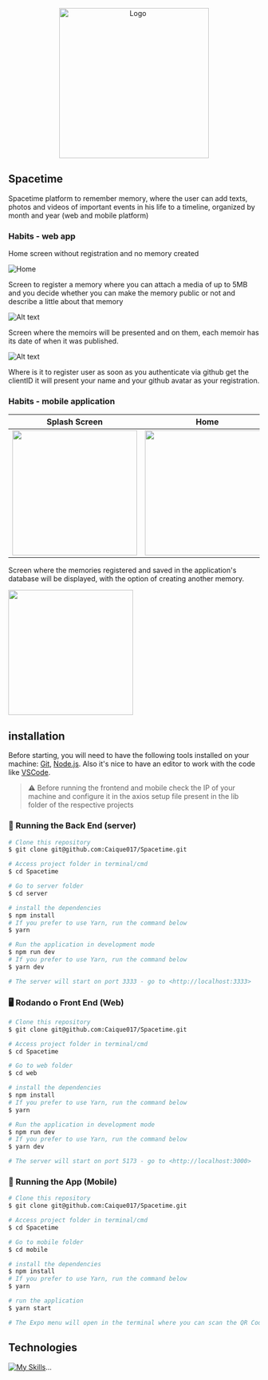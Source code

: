 <p align="center">
  <img src="./assets/logo.svg" alt="Logo" width="300"/>
</p>

## Spacetime

Spacetime platform to remember memory, where the user can add texts, photos and videos of important events in his life to a timeline, organized by month and year (web and mobile platform)

### Habits - web app

Home screen without registration and no memory created

![Home](assets/noMemories.png)

Screen to register a memory where you can attach a media of up to 5MB and you decide whether you can make the memory public or not and describe a little about that memory

![Alt text](assets/Create.png)

Screen where the memoirs will be presented and on them, each memoir has its date of when it was published.

![Alt text](assets/Memories.png)

Where is it to register user as soon as you authenticate via github get the clientID it will present your name and your github avatar as your registration.

### Habits - mobile application



|                           Splash Screen                           |                              Home                               |                       Memory screen                       |
| :---------------------------------------------------------------: | :-------------------------------------------------------------------: | :-------------------------------------------------------------: |
| <img src="./assets/Splash.png" width="250" /> | <img src="./assets/HomeMobile.png" width="250" /> | <img src="./assets/CreateMobile.png" width="250" /> |

Screen where the memories registered and saved in the application's database will be displayed, with the option of creating another memory.

<img src="./assets/MemoriesMobile.png" width="250" />

## installation

Before starting, you will need to have the following tools installed on your machine:
[Git](https://git-scm.com), [Node.js](https://nodejs.org/en/).
Also it's nice to have an editor to work with the code like [VSCode](https://code.visualstudio.com/).

> ⚠ Before running the frontend and mobile check the IP of your machine and configure it in the axios setup file present in the lib folder of the respective projects

### 🎲 Running the Back End (server)

```bash
# Clone this repository
$ git clone git@github.com:Caique017/Spacetime.git

# Access project folder in terminal/cmd
$ cd Spacetime

# Go to server folder
$ cd server

# install the dependencies
$ npm install
# If you prefer to use Yarn, run the command below
$ yarn

# Run the application in development mode
$ npm run dev
# If you prefer to use Yarn, run the command below
$ yarn dev

# The server will start on port 3333 - go to <http://localhost:3333>
```

### 🖥️ Rodando o Front End (Web)

```bash
# Clone this repository
$ git clone git@github.com:Caique017/Spacetime.git

# Access project folder in terminal/cmd
$ cd Spacetime

# Go to web folder
$ cd web

# install the dependencies
$ npm install
# If you prefer to use Yarn, run the command below
$ yarn

# Run the application in development mode
$ npm run dev
# If you prefer to use Yarn, run the command below
$ yarn dev

# The server will start on port 5173 - go to <http://localhost:3000>
```

### 📱 Running the App (Mobile)

```bash
# Clone this repository
$ git clone git@github.com:Caique017/Spacetime.git

# Access project folder in terminal/cmd
$ cd Spacetime

# Go to mobile folder
$ cd mobile

# install the dependencies
$ npm install
# If you prefer to use Yarn, run the command below
$ yarn

# run the application
$ yarn start

# The Expo menu will open in the terminal where you can scan the QR Code to run the app directly on your cell phone or the options to run it on the android or iOS emulator
```

## Technologies

[![My Skills](https://skillicons.dev/icons?i=react,nodejs,next,prisma,tailwindcss,sqlite,ts)](https://skillicons.dev)...
